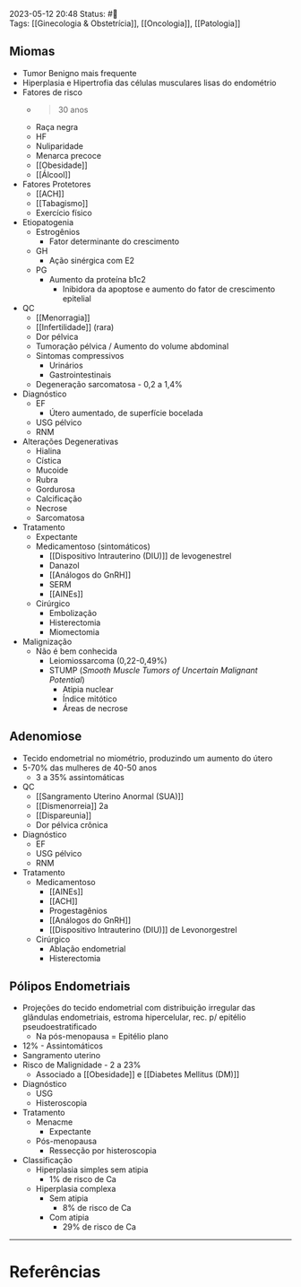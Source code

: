 2023-05-12 20:48
Status: #🌱  
Tags: [[Ginecologia & Obstetrícia]], [[Oncologia]], [[Patologia]]
<br/>
## Miomas
- Tumor Benigno mais frequente
- Hiperplasia e Hipertrofia das células musculares lisas do endométrio
- Fatores de risco
	- >30 anos
	- Raça negra
	- HF
	- Nuliparidade
	- Menarca precoce
	- [[Obesidade]]
	- [[Álcool]]
- Fatores Protetores
	- [[ACH]]
	- [[Tabagismo]]
	- Exercício físico
- Etiopatogenia
	- Estrogênios
		- Fator determinante do crescimento
	- GH
		- Ação sinérgica com E2
	- PG
		- Aumento da proteína b1c2
			- Inibidora da apoptose e aumento do fator de crescimento epitelial
- QC
	- [[Menorragia]]
	- [[Infertilidade]] (rara)
	- Dor pélvica
	- Tumoração pélvica / Aumento do volume abdominal
	- Sintomas compressivos
		- Urinários
		- Gastrointestinais
	- Degeneração sarcomatosa - 0,2 a 1,4%
- Diagnóstico
	- EF
		- Útero aumentado, de superfície bocelada
	- USG pélvico
	- RNM
- Alterações Degenerativas
	- Hialina
	- Cística
	- Mucoide
	- Rubra
	- Gordurosa
	- Calcificação
	- Necrose
	- Sarcomatosa
- Tratamento
	- Expectante
	- Medicamentoso (sintomáticos)
		- [[Dispositivo Intrauterino (DIU)]] de levogenestrel
		- Danazol
		- [[Análogos do GnRH]]
		- SERM
		- [[AINEs]]
	- Cirúrgico
		- Embolização
		- Histerectomia
		- Miomectomia
- Malignização
	- Não é bem conhecida
		- Leiomiossarcoma (0,22-0,49%)
		- STUMP (_Smooth Muscle Tumors of Uncertain Malignant Potential_)
			- Atipia nuclear
			- Índice mitótico
			- Áreas de necrose
## Adenomiose
- Tecido endometrial no miométrio, produzindo um aumento do útero
- 5-70% das mulheres de 40-50 anos
	- 3 a 35% assintomáticas
- QC
	- [[Sangramento Uterino Anormal (SUA)]]
	- [[Dismenorreia]] 2a
	- [[Dispareunia]]
	- Dor pélvica crônica
- Diagnóstico
	- EF
	- USG pélvico
	- RNM
- Tratamento
	- Medicamentoso
		- [[AINEs]]
		- [[ACH]]
		- Progestagênios
		- [[Análogos do GnRH]]
		- [[Dispositivo Intrauterino (DIU)]] de Levonorgestrel
	- Cirúrgico
		- Ablação endometrial
		- Histerectomia
## Pólipos Endometriais
- Projeções do tecido endometrial com distribuição irregular das glândulas endometriais, estroma hipercelular, rec. p/ epitélio pseudoestratificado
	- Na pós-menopausa = Epitélio plano
- 12% - Assintomáticos
- Sangramento uterino
- Risco de Malignidade - 2 a 23%
	- Associado a [[Obesidade]] e [[Diabetes Mellitus (DM)]]
- Diagnóstico
	- USG
	- Histeroscopia
- Tratamento
	- Menacme
		- Expectante
	- Pós-menopausa
		- Ressecção por histeroscopia
- Classificação
	- Hiperplasia simples sem atipia
		- 1% de risco de Ca
	- Hiperplasia complexa
		- Sem atipia
			- 8% de risco de Ca
		- Com atipia
			- 29% de risco de Ca
____
# Referências

